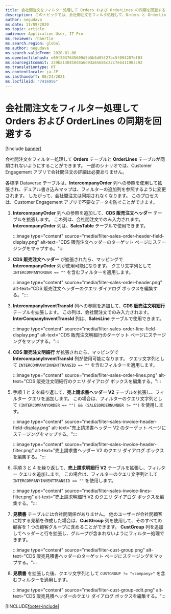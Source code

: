 ```yaml
---
title: 会社間注文をフィルター処理して Orders および OrderLines の同期を回避する
description: このトピックでは、会社間注文をフィルタ処理して、Orders と OrderLines エンティティが同期されないようにする方法について説明します。
author: negudava
ms.date: 11/09/2020
ms.topic: article
audience: Application User, IT Pro
ms.reviewer: rhaertle
ms.search.region: global
ms.author: negudava
ms.search.validFrom: 2020-01-06
ms.openlocfilehash: e09f2037645609d5b5b5d05f27bc5f094287ef03
ms.sourcegitcommit: 259ba130450d8a6d93a65685c22c7eb411982c92
ms.translationtype: HT
ms.contentlocale: ja-JP
ms.lasthandoff: 08/24/2021
ms.locfileid: "7416956"
---
```

# <a name="filter-intercompany-orders-to-avoid-syncing-orders-and-orderlines"></a>会社間注文をフィルター処理して Orders および OrderLines の同期を回避する

[!include [banner](../../includes/banner.md)]

会社間注文をフィルター処理して **Orders** テーブルと **OrderLines** テーブルが同期されないようにすることができます。 一部のシナリオでは、Customer Engagement アプリで会社間注文の詳細は必要ありません。

各標準 Dataverse テーブルは、**IntercompanyOrder** 列への参照を使用して拡張され、デュアル書き込みマップは、フィルターの追加列を参照するように変更されます。 したがって、会社間注文は同期されなくなります。 このプロセスは、Customer Engagement アプリで不要なデータを防ぐことができます。

1. **IntercompanyOrder** 列への参照を追加して、**CDS 販売注文ヘッダー** テーブルを拡張します。 この列は、会社間注文でのみ入力されます。 **IntercompanyOrder** 列は、**SalesTable** テーブルで使用できます。

    :::image type="content" source="media/filter-sales-order-header-field-display.png" alt-text="CDS 販売注文ヘッダーのターゲット ページにステージングをマップする。":::

2. **CDS 販売注文ヘッダー** が拡張されたら、マッピングで **IntercompanyOrder** 列が使用可能になります。 クエリ文字列として `INTERCOMPANYORDER == ""` を含むフィルターを適用します。

    :::image type="content" source="media/filter-sales-order-header.png" alt-text="CDS 販売注文ヘッダーのクエリ ダイアログ ボックスを編集する。":::

3. **IntercompanyInventTransId** 列への参照を追加して、**CDS 販売注文明細行** テーブルを拡張します。 この列は、会社間注文でのみ入力されます。 **InterCompanyInventTransId** 列は、**SalesLine** テーブルで使用できます。

    :::image type="content" source="media/filter-sales-order-line-field-display.png" alt-text="CDS 販売注文明細行のターゲット ページにステージングをマップする。":::

4. **CDS 販売注文明細行** が拡張されたら、マッピングで **IntercompanyInventTransId** 列が使用可能になります。 クエリ文字列として `INTERCOMPANYINVENTTRANSID == ""` を含むフィルターを適用します。

    :::image type="content" source="media/filter-sales-order-lines.png" alt-text="CDS 販売注文明細行のクエリ ダイアログ ボックスを編集する。":::

5. 手順 1 と 2 を繰り返して、**売上請求書ヘッダー V2** テーブルを拡張し、フィルター クエリを追加します。 この場合は、フィルターのクエリ文字列として `(INTERCOMPANYORDER == "") && (SALESORDERNUMBER != "")` を使用します。

    :::image type="content" source="media/filter-sales-invoice-header-field-display.png" alt-text="売上請求書ヘッダー V2 のターゲット ページにステージングをマップする。":::

    :::image type="content" source="media/filter-sales-invoice-header-filter.png" alt-text="売上請求書ヘッダー V2 のクエリ ダイアログ ボックスを編集する。":::

6. 手順 3 と 4 を繰り返して、**売上請求明細行 V2** テーブルを拡張し、フィルター クエリを追加します。 この場合は、フィルターのクエリ文字列として `INTERCOMPANYINVENTTRANSID == ""` を使用します。

    :::image type="content" source="media/filter-sales-invoice-lines-filter.png" alt-text="売上請求明細行 V2 のクエリ ダイアログ ボックスを編集する。":::

7. **見積書** テーブルには会社間関係がありません。 他のユーザーが会社間顧客に対する見積を作成した場合は、**CustGroup** 列を使用して、そのすべての顧客を 1 つの顧客グループに含めることができます。 **CustGroup** 列を追加してヘッダーと行を拡張し、グループが含まれないようにフィルター処理できます。

    :::image type="content" source="media/filter-cust-group.png" alt-text="CDS 販売見積書ヘッダーのターゲット ページにステージングをマップする。":::

8. **見積書** を拡張した後、クエリ文字列として `CUSTGROUP != "<company>"` を含むフィルターを適用します。

    :::image type="content" source="media/filter-cust-group-edit.png" alt-text="CDS 販売見積ヘッダーのクエリ ダイアログ ボックスを編集する。":::


[!INCLUDE[footer-include](../../../../includes/footer-banner.md)]